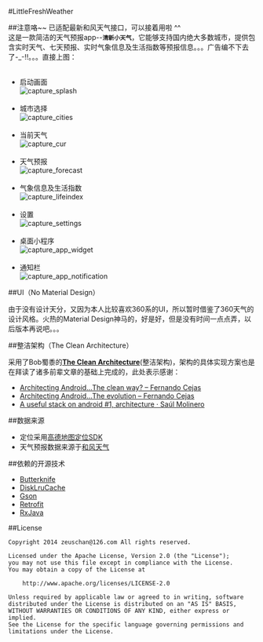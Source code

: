 #LittleFreshWeather

##注意咯~~ 已适配最新和风天气接口，可以接着用啦 ^^<br>
这是一款简洁的天气预报app--**`清新小天气`**，它能够支持国内绝大多数城市，提供包含实时天气、七天预报、实时气象信息及生活指数等预报信息。。。广告编不下去了-_-!!。。。直接上图：<br><br>

*   启动画面<br>
![capture_splash](capture_splash.png "启动画面")
<br><br>
*   城市选择<br>
![capture_cities](capture_cities.png "城市选择")
<br><br>
*   当前天气<br>
![capture_cur](capture_cur.png "当前天气")
<br><br>
*   天气预报<br>
![capture_forecast](capture_forecast.png "天气预报")
<br><br>
*   气象信息及生活指数<br>
![capture_lifeindex](capture_lifeindex.png "气象信息及生活指数")
<br><br>
*   设置<br>
![capture_settings](capture_settings.png "设置")
<br><br>
*   桌面小程序<br>
![capture_app_widget](capture_app_widget.png "桌面小程序")
<br><br>
*   通知栏<br>
![capture_app_notification](capture_app_notification.png "通知栏")


##UI（No Material Design）

由于没有设计天分，又因为本人比较喜欢360系的UI，所以暂时借鉴了360天气的设计风格。火热的Material Design神马的，好是好，但是没有时间一点点弄，以后版本再说吧。。。


##整洁架构（The Clean Architecture）

采用了Bob蜀黍的[**The Clean Architecture**](https://8thlight.com/blog/uncle-bob/2012/08/13/the-clean-architecture.html)(整洁架构)，架构的具体实现方案也是在拜读了诸多前辈文章的基础上完成的，此处表示感谢：
*	[Architecting Android…The clean way? – Fernando Cejas](http://fernandocejas.com/2014/09/03/architecting-android-the-clean-way/)
*	[Architecting Android…The evolution – Fernando Cejas](http://fernandocejas.com/2015/07/18/architecting-android-the-evolution/)
*	[A useful stack on android #1, architecture · Saúl Molinero](http://saulmm.github.io/2015/02/02/A-useful-stack-on-android-1,-architecture/)


##数据来源

*	定位采用[高德地图定位SDK](http://lbs.amap.com/api/android-location-sdk/locationsummary/)
*	天气预报数据来源于[和风天气](http://www.heweather.com/)


##依赖的开源技术

*	[Butterknife](http://jakewharton.github.io/butterknife/)
*	[DiskLruCache](https://github.com/JakeWharton/DiskLruCache)
*	[Gson](https://github.com/google/gson/blob/master/UserGuide.md)
*	[Retrofit](http://square.github.io/retrofit/)
*	[RxJava](https://github.com/ReactiveX/RxJava/wiki)


##License

    Copyright 2014 zeuschan@126.com All rights reserved.

    Licensed under the Apache License, Version 2.0 (the "License");
    you may not use this file except in compliance with the License.
    You may obtain a copy of the License at

        http://www.apache.org/licenses/LICENSE-2.0

    Unless required by applicable law or agreed to in writing, software
    distributed under the License is distributed on an "AS IS" BASIS,
    WITHOUT WARRANTIES OR CONDITIONS OF ANY KIND, either express or implied.
    See the License for the specific language governing permissions and
    limitations under the License.
